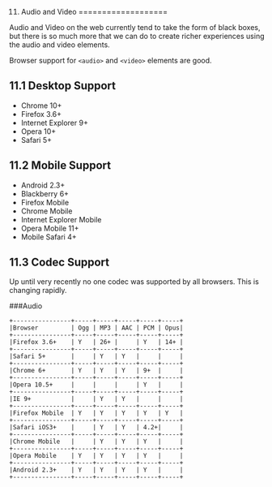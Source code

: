 11. Audio and Video
===================

Audio and Video on the web currently tend to take the form of black boxes, but there is so much more that we can do to create richer experiences using the audio and video elements.

Browser support for `<audio>` and `<video>` elements are good.

11.1 Desktop Support
--------------------

* Chrome 10+
* Firefox 3.6+
* Internet Explorer 9+
* Opera 10+
* Safari 5+

11.2 Mobile Support
-------------------

* Android 2.3+
* Blackberry 6+
* Firefox Mobile
* Chrome Mobile
* Internet Explorer Mobile
* Opera Mobile 11+
* Mobile Safari 4+

11.3 Codec Support
------------------

Up until very recently no one codec was supported by all browsers. This is changing rapidly.

###Audio

`````
+----------------+-----+-----+-----+-----+-----+
|Browser         | Ogg | MP3 | AAC | PCM | Opus|
+----------------+-----+-----+-----+-----+-----+
|Firefox 3.6+    | Y   | 26+ |     | Y   | 14+ |
+----------------+-----+-----+-----+-----+-----+
|Safari 5+       |     | Y   | Y   |     |     |
+----------------+-----+-----+-----+-----+-----+
|Chrome 6+       | Y   | Y   | Y   | 9+  |     |
+----------------+-----+-----+-----+-----+-----+
|Opera 10.5+     |     |     |     | Y   |     |
+----------------+-----+-----+-----+-----+-----+
|IE 9+           |     | Y   | Y   |     |     |
+----------------+-----+-----+-----+-----+-----+
|Firefox Mobile  | Y   | Y   | Y   | Y   | Y   |
+----------------+-----+-----+-----+-----+-----+
|Safari iOS3+    |     | Y   | Y   | 4.2+|     |
+----------------+-----+-----+-----+-----+-----+
|Chrome Mobile   |     | Y   | Y   | Y   |     |
+----------------+-----+-----+-----+-----+-----+
|Opera Mobile    | Y   | Y   | Y   | Y   |     |
+----------------+-----+-----+-----+-----+-----+
|Android 2.3+    | Y   | Y   | Y   | Y   |     |
+----------------+-----+-----+-----+-----+-----+

`````

